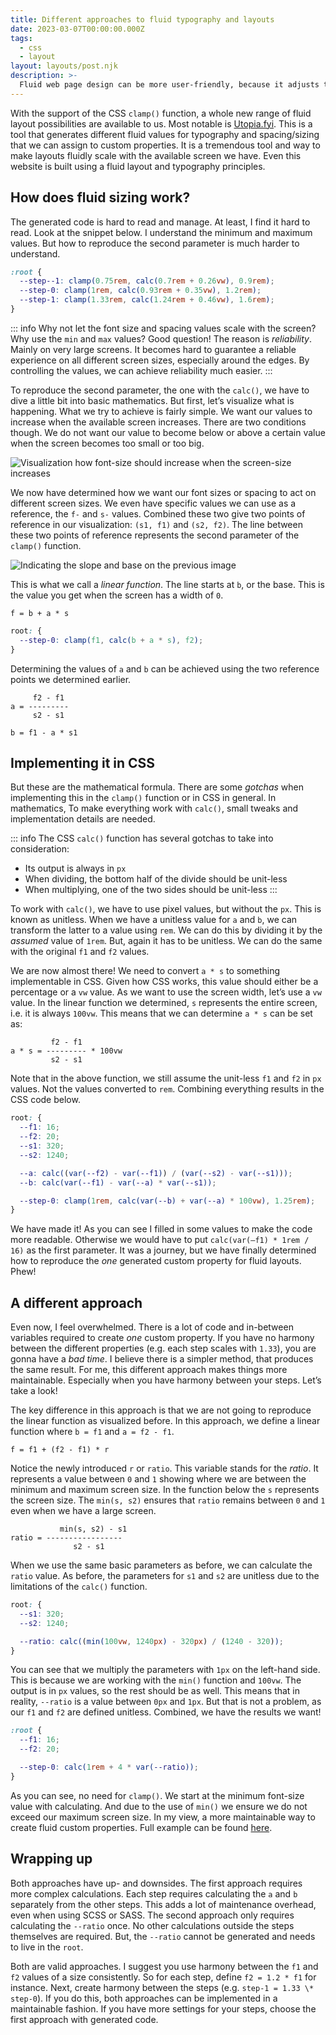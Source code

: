 ```yaml
---
title: Different approaches to fluid typography and layouts
date: 2023-03-07T00:00:00.000Z
tags:
  - css
  - layout
layout: layouts/post.njk
description: >-
  Fluid web page design can be more user-friendly, because it adjusts to the user's set up. There are several approaches to achieving this.
---
```


With the support of the CSS `clamp()` function, a whole new range of fluid layout possibilities are available to us. Most notable is [Utopia.fyi](https://utopia.fyi). This is a tool that generates different fluid values for typography and spacing/sizing that we can assign to custom properties. It is a tremendous tool and way to make layouts fluidly scale with the available screen we have. Even this website is built using a fluid layout and typography principles.

## How does fluid sizing work?

The generated code is hard to read and manage. At least, I find it hard to read. Look at the snippet below. I understand the minimum and maximum values. But how to reproduce the second parameter is much harder to understand.

```css
:root {
  --step--1: clamp(0.75rem, calc(0.7rem + 0.26vw), 0.9rem);
  --step-0: clamp(1rem, calc(0.93rem + 0.35vw), 1.2rem);
  --step-1: clamp(1.33rem, calc(1.24rem + 0.46vw), 1.6rem);
}
```

::: info
Why not let the font size and spacing values scale with the screen? Why use the `min` and `max` values? Good question! The reason is _reliability_. Mainly on very large screens. It becomes hard to guarantee a reliable experience on all different screen sizes, especially around the edges. By controlling the values, we can achieve reliability much easier.
:::

To reproduce the second parameter, the one with the `calc()`, we have to dive a little bit into basic mathematics. But first, let’s visualize what is happening. What we try to achieve is fairly simple. We want our values to increase when the available screen increases. There are two conditions though. We do not want our value to become below or above a certain value when the screen becomes too small or too big.

![Visualization how font-size should increase when the screen-size increases](/img/fluid-1.png)

We now have determined how we want our font sizes or spacing to act on different screen sizes. We even have specific values we can use as a reference, the `f-` and `s-` values. Combined these two give two points of reference in our visualization: `(s1, f1)` and `(s2, f2)`. The line between these two points of reference represents the second parameter of the `clamp()` function.

![Indicating the slope and base on the previous image](/img/fluid-2.png)

This is what we call a _linear function_. The line starts at `b`, or the base. This is the value you get when the screen has a width of `0`.

```
f = b + a * s
```

```css
root: {
  --step-0: clamp(f1, calc(b + a * s), f2);
}
```

Determining the values of `a` and `b` can be achieved using the two reference points we determined earlier.

```
     f2 - f1
a = ---------
     s2 - s1

b = f1 - a * s1
```

## Implementing it in CSS

But these are the mathematical formula. There are some _gotchas_ when implementing this in the `clamp()` function or in CSS in general. In mathematics, To make everything work with `calc()`, small tweaks and implementation details are needed.

::: info
The CSS `calc()` function has several gotchas to take into consideration:

- Its output is always in `px`
- When dividing, the bottom half of the divide should be unit-less
- When multiplying, one of the two sides should be unit-less
  :::

To work with `calc()`, we have to use pixel values, but without the `px`. This is known as unitless. When we have a unitless value for `a` and `b`, we can transform the latter to a value using `rem`. We can do this by dividing it by the _assumed_ value of `1rem`. But, again it has to be unitless. We can do the same with the original `f1` and `f2` values.

We are now almost there! We need to convert `a * s` to something implementable in CSS. Given how CSS works, this value should either be a percentage or a `vw` value. As we want to use the screen width, let’s use a `vw` value. In the linear function we determined, `s` represents the entire screen, i.e. it is always `100vw`. This means that we can determine `a * s` can be set as:

```
         f2 - f1
a * s = --------- * 100vw
         s2 - s1
```

Note that in the above function, we still assume the unit-less `f1` and `f2` in `px` values. Not the values converted to `rem`. Combining everything results in the CSS code below.

```css
root: {
  --f1: 16;
  --f2: 20;
  --s1: 320;
  --s2: 1240;

  --a: calc((var(--f2) - var(--f1)) / (var(--s2) - var(--s1)));
  --b: calc(var(--f1) - var(--a) * var(--s1));

  --step-0: clamp(1rem, calc(var(--b) + var(--a) * 100vw), 1.25rem);
}
```

We have made it! As you can see I filled in some values to make the code more readable. Otherwise we would have to put `calc(var(—f1) * 1rem / 16)` as the first parameter. It was a journey, but we have finally determined how to reproduce the _one_ generated custom property for fluid layouts. Phew!

## A different approach

Even now, I feel overwhelmed. There is a lot of code and in-between variables required to create _one_ custom property. If you have no harmony between the different properties (e.g. each step scales with `1.33`), you are gonna have a _bad time_. I believe there is a simpler method, that produces the same result. For me, this different approach makes things more maintainable. Especially when you have harmony between your steps. Let’s take a look!

The key difference in this approach is that we are not going to reproduce the linear function as visualized before. In this approach, we define a linear function where `b = f1` and `a = f2 - f1`.

```
f = f1 + (f2 - f1) * r
```

Notice the newly introduced `r` or `ratio`. This variable stands for the _ratio_. It represents a value between `0` and `1` showing where we are between the minimum and maximum screen size. In the function below the `s` represents the screen size. The `min(s, s2)` ensures that `ratio` remains between `0` and `1` even when we have a large screen.

```
	       min(s, s2) - s1
ratio = -----------------
	          s2 - s1
```

When we use the same basic parameters as before, we can calculate the `ratio` value. As before, the parameters for `s1` and `s2` are unitless due to the limitations of the `calc()` function.

```css
root: {
  --s1: 320;
  --s2: 1240;

  --ratio: calc((min(100vw, 1240px) - 320px) / (1240 - 320));
}
```

You can see that we multiply the parameters with `1px` on the left-hand side. This is because we are working with the `min()` function and `100vw`. The output is in `px` values, so the rest should be as well. This means that in reality, `--ratio` is a value between `0px` and `1px`. But that is not a problem, as our `f1` and `f2` are defined unitless. Combined, we have the results we want!

```css
:root {
  --f1: 16;
  --f2: 20;

  --step-0: calc(1rem + 4 * var(--ratio));
}
```

As you can see, no need for `clamp()`. We start at the minimum font-size value with calculating. And due to the use of `min()` we ensure we do not exceed our maximum screen size. In my view, a more maintainable way to create fluid custom properties. Full example can be found [here](https://github.com/kevtiq/crinkles.dev/blob/dbd3ec87496d7f313d3f5e8337fd8606c33597f6/src/styles/_base/tokens.css#L29).

## Wrapping up

Both approaches have up- and downsides. The first approach requires more complex calculations. Each step requires calculating the `a` and `b` separately from the other steps. This adds a lot of maintenance overhead, even when using SCSS or SASS. The second approach only requires calculating the `--ratio` once. No other calculations outside the steps themselves are required. But, the `--ratio` cannot be generated and needs to live in the `root`.

Both are valid approaches. I suggest you use harmony between the `f1` and `f2` values of a size consistently. So for each step, define `f2 = 1.2 * f1` for instance. Next, create harmony between the steps (e.g. `step-1 = 1.33 \* step-0`). If you do this, both approaches can be implemented in a maintainable fashion. If you have more settings for your steps, choose the first approach with generated code.
